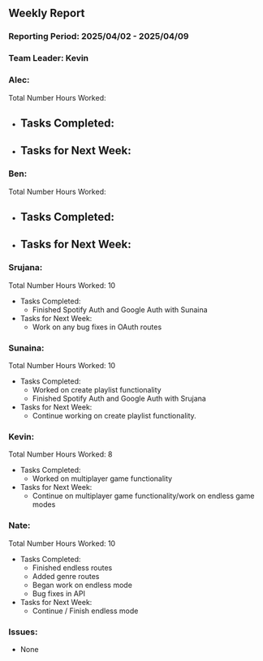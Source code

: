 ## **Weekly Report**

### **Reporting Period:** 2025/04/02 - 2025/04/09
### **Team Leader:** Kevin


### **Alec:**
Total Number Hours Worked:
- Tasks Completed:
  - 
- Tasks for Next Week:
  - 


### **Ben:**
Total Number Hours Worked:
- Tasks Completed:
  -
- Tasks for Next Week:
  -


### **Srujana:**
Total Number Hours Worked: 10
- Tasks Completed:
  - Finished Spotify Auth and Google Auth with Sunaina
- Tasks for Next Week:
  - Work on any bug fixes in OAuth routes


### **Sunaina:**
Total Number Hours Worked: 10
- Tasks Completed:
  - Worked on create playlist functionality
  - Finished Spotify Auth and Google Auth with Srujana
- Tasks for Next Week:
  - Continue working on create playlist functionality.



### **Kevin:**
Total Number Hours Worked: 8
- Tasks Completed:
  - Worked on multiplayer game functionality
- Tasks for Next Week:
  - Continue on multiplayer game functionality/work on endless game modes


### **Nate:**
Total Number Hours Worked: 10
- Tasks Completed:
  - Finished endless routes
  - Added genre routes
  - Began work on endless mode
  - Bug fixes in API
- Tasks for Next Week:
  - Continue / Finish endless mode


### **Issues:**
- None

